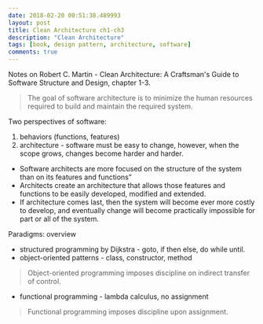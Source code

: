 ```yaml
---
date: 2018-02-20 00:51:38.489993
layout: post
title: Clean Architecture ch1-ch3
description: "Clean Architecture"
tags: [book, design pattern, architecture, software]
comments: true
---
```

Notes on Robert C. Martin - Clean Architecture: A Craftsman's Guide to Software Structure and Design, chapter 1-3.

> The goal of software architecture is to minimize the human resources required to build and maintain the required system.

Two perspectives of software:

  1. behaviors (functions, features)
  2. architecture - software must be easy to change, however, when the scope grows, changes become harder and harder.


* Software architects are more focused on the structure of the system than on its features and functions”
* Architects create an architecture that allows those features and functions to be easily developed, modified and extended.
* If architecture comes last, then the system will become ever more costly to develop, and eventually change will become practically impossible for part or all of the system.

Paradigms: overview

  * structured programming by Dijkstra - goto, if then else, do while until.
  * object-oriented patterns - class, constructor, method


> Object-oriented programming imposes discipline on indirect transfer of control.


  * functional programming - lambda calculus, no assignment 


> Functional programming imposes discipline upon assignment.
